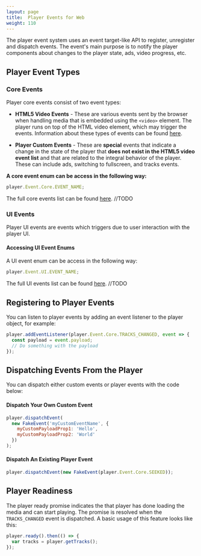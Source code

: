 ```yaml
---
layout: page
title:  Player Events for Web
weight: 110
---
```


The player event system uses an event target-like API to register, unregister and dispatch events. The event's main purpose is to notify the player components about changes to the player state, ads, video progress, etc.

## Player Event Types

### Core Events

Player core events consist of two event types:

- **HTML5 Video Events** - These are various events sent by the browser when handling media that is embedded using the `<video>` element. The player runs on top of the HTML video element, which may trigger the events. Information about these types of events can be found [here](https://developer.mozilla.org/en-US/docs/Web/Guide/Events/Media_events).

- **Player Custom Events** - These are **special** events that indicate a change in the state of the player that **does not exist in the HTML5 video event list** and that are related to the integral behavior of the player. These can include ads, switching to fullscreen, and tracks events.

**A core event enum can be access in the following way:**

```js
player.Event.Core.EVENT_NAME;
```

The full core events list can be found [here](https://github.com/kaltura/playkit-js/blob/master/src/event/event-type.js). //TODO

### UI Events

Player UI events are events which triggers due to user interaction with the player UI.

#### Accessing UI Event Enums

A UI event enum can be access in the following way:

```js
player.Event.UI.EVENT_NAME;
```

The full UI events list can be found [here](https://github.com/kaltura/playkit-js-ui/blob/master/docs/events.md). //TODO

## Registering to Player Events

You can listen to player events by adding an event listener to the player object, for example:

```javascript
player.addEventListener(player.Event.Core.TRACKS_CHANGED, event => {
  const payload = event.payload;
  // Do something with the payload
});
```

## Dispatching Events From the Player

You can dispatch either custom events or player events with the code below: 

#### Dispatch Your Own Custom Event

```javascript
player.dispatchEvent(
  new FakeEvent('myCustomEventName', {
    myCustomPayloadProp1: 'Hello',
    myCustomPayloadProp2: 'World'
  })
);
```

#### Dispatch An Existing Player Event

```javascript
player.dispatchEvent(new FakeEvent(player.Event.Core.SEEKED));
```

## Player Readiness

The player ready promise indicates the that player has done loading the media and can start playing. The promise is resolved when the `TRACKS_CHANGED` event is dispatched.
A basic usage of this feature looks like this:

```javascript
player.ready().then(() => {
  var tracks = player.getTracks();
});
```
